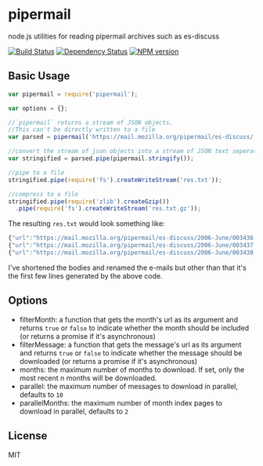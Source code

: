 # pipermail

  node.js utilities for reading pipermail archives such as es-discuss

[![Build Status](https://travis-ci.org/esdiscuss/pipermail.png?branch=master)](https://travis-ci.org/esdiscuss/pipermail)
[![Dependency Status](https://gemnasium.com/esdiscuss/pipermail.png)](https://gemnasium.com/esdiscuss/pipermail)
[![NPM version](https://badge.fury.io/js/pipermail.png)](http://badge.fury.io/js/pipermail)

## Basic Usage

```javascript
var pipermail = require('pipermail');

var options = {};

//`pipermail` returns a stream of JSON objects.
//This can't be directly written to a file
var parsed = pipermail('https://mail.mozilla.org/pipermail/es-discuss/', options);

//convert the stream of json objects into a stream of JSON text seperated by new lines.
var stringified = parsed.pipe(pipermail.stringify());

//pipe to a file
stringified.pipe(require('fs').createWriteStream('res.txt'));

//compress to a file
stringified.pipe(require('zlib').createGzip())
  .pipe(require('fs').createWriteStream('res.txt.gz'));
```

The resulting `res.txt` would look something like:

```javascript
{"url":"https://mail.mozilla.org/pipermail/es-discuss/2006-June/003436.html","header":{"from":{"email":"baz@example.com","name":"Brendan Eich"},"date":"Sat, 3 Jun 2006 12:35:18 -0700","subject":"Welcome to the ECMAScript Edition 4 discussion list"},"body":"Thanks to Graydon Hoare for setting it up.\n\n/be"}
{"url":"https://mail.mozilla.org/pipermail/es-discuss/2006-June/003437.html","header":{"from":{"email":"bar@example.com","name":"Olav Junker Kjær"},"date":"Tue, 06 Jun 2006 15:40:48 +0200","subject":"ES4 translator"},"body":"Hello,\nI'm very pleased to s the new public specs for ES4"}
{"url":"https://mail.mozilla.org/pipermail/es-discuss/2006-June/003438.html","header":{"from":{"email":"foo@example.com","name":"Robert Sayre"},"date":"Wed, 7 Jun 2006 11:43:37 -0400","subject":"date literals"},"body":"I think the date literal should allow a trailing 'Z' to substitute for\n'+00:00'.\n\nRobert Sayre"}
```

I've shortened the bodies and renamed the e-mails but other than that it's the first few lines generated by the above code.

## Options

 - filterMonth: a function that gets the month's url as its argument and returns `true` or `false` to indicate whether the month should be included (or returns a promise if it's asynchronous)
 - filterMessage: a function that gets the message's url as its argument and returns `true` or `false` to indicate whether the message should be downloaded (or returns a promise if it's asynchronous)
 - months: the maximum number of months to download.  If set, only the most recent n months will be downloaded.
 - parallel: the maximum number of messages to download in parallel, defaults to `10`
 - parallelMonths: the maximum number of month index pages to download in parallel, defaults to `2`

## License

MIT
